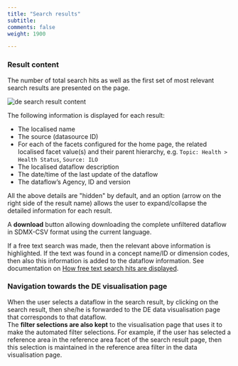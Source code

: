 ```yaml
---
title: "Search results"
subtitle: 
comments: false
weight: 1900

---
```


### Result content
The number of total search hits as well as the first set of most relevant search results are presented on the page.  

![de search result content](/images/de-result-1.png)

The following information is displayed for each result:
* The localised name
* The source (datasource ID)
* For each of the facets configured for the home page, the related localised facet value(s) and their parent hierarchy, e.g. `Topic: Health > Health Status`, `Source: ILO`
* The localised dataflow description
* The date/time of the last update of the dataflow
* The dataflow’s Agency, ID and version

All the above details are "hidden" by default, and an option (arrow on the right side of the result name) allows the user to expand/collapse the detailed information for each result.  

A **download** button allowing downloading the complete unfiltered dataflow in SDMX-CSV format using the current language.

If a free text search was made, then the relevant above information is highlighted. If the text was found in a concept name/ID or dimension codes, then also this information is added to the dataflow information. See documentation on [How free text search hits are displayed](https://sis-cc.gitlab.io/dotstatsuite-documentation/using-de/searching-data/free-text-search/).

### Navigation towards the DE visualisation page
When the user selects a dataflow in the search result, by clicking on the search result, then she/he is forwarded to the DE data visualisation page that corresponds to that dataflow.  
The **filter selections are also kept** to the visualisation page that uses it to make the automated filter selections. For example, if the user has selected a reference area in the reference area facet of the search result page, then this selection is maintained in the reference area filter in the data visualisation page.  

